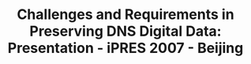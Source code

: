 ---
abstract: null
creators:
- Wang, Wei
date: null
document_url: https://services.phaidra.univie.ac.at/api/object/o:294517/download
grand_parent: iPRES
institutions: []
keywords:
- beijing
landing_page_url: https://phaidra.univie.ac.at/o:294517
language: eng
layout: publication
license: CC BY-SA 3.0 AT
notes_url: null
parent: iPRES 2007
presentation_url: null
size: 186384
source_name: iPRES
title: 'Challenges and Requirements in Preserving DNS Digital Data: Presentation -
  iPRES 2007 - Beijing'
type: paper
year: 2007
---